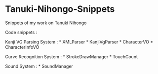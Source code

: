 # Tanuki-Nihongo-Snippets
Snippets of my work on Tanuki Nihongo

Code snippets :

Kanji VG Parsing System :
	*	XMLParser
	*	KanjiVgParser
	*	CharacterVO
	*	CharacterInfoVO
	
Curve Recognition System :
	*	StrokeDrawManager
	*	TouchCount

Sound System :
	*	SoundManager